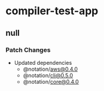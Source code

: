# compiler-test-app

## null

### Patch Changes

- Updated dependencies
  - @notation/aws@0.4.0
  - @notation/cli@0.5.0
  - @notation/core@0.4.0
